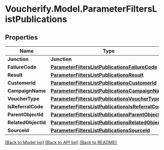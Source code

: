 # Voucherify.Model.ParameterFiltersListPublications

## Properties

Name | Type | Description | Notes
------------ | ------------- | ------------- | -------------
**Junction** | **Junction** |  | [optional] 
**FailureCode** | [**ParameterFiltersListPublicationsFailureCode**](ParameterFiltersListPublicationsFailureCode.md) |  | [optional] 
**Result** | [**ParameterFiltersListPublicationsResult**](ParameterFiltersListPublicationsResult.md) |  | [optional] 
**CustomerId** | [**ParameterFiltersListPublicationsCustomerId**](ParameterFiltersListPublicationsCustomerId.md) |  | [optional] 
**CampaignName** | [**ParameterFiltersListPublicationsCampaignName**](ParameterFiltersListPublicationsCampaignName.md) |  | [optional] 
**VoucherType** | [**ParameterFiltersListPublicationsVoucherType**](ParameterFiltersListPublicationsVoucherType.md) |  | [optional] 
**IsReferralCode** | [**ParameterFiltersListPublicationsIsReferralCode**](ParameterFiltersListPublicationsIsReferralCode.md) |  | [optional] 
**ParentObjectId** | [**ParameterFiltersListPublicationsParentObjectId**](ParameterFiltersListPublicationsParentObjectId.md) |  | [optional] 
**RelatedObjectId** | [**ParameterFiltersListPublicationsRelatedObjectId**](ParameterFiltersListPublicationsRelatedObjectId.md) |  | [optional] 
**SourceId** | [**ParameterFiltersListPublicationsSourceId**](ParameterFiltersListPublicationsSourceId.md) |  | [optional] 

[[Back to Model list]](../README.md#documentation-for-models) [[Back to API list]](../README.md#documentation-for-api-endpoints) [[Back to README]](../README.md)

